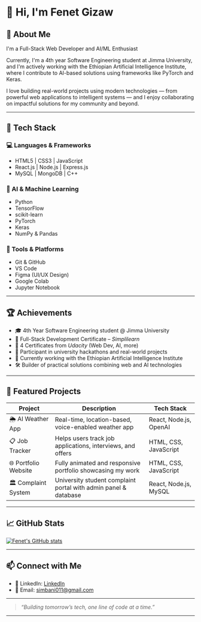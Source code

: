 # 👋 Hi, I'm Fenet Gizaw

## 🌟 About Me

I'm a Full-Stack Web Developer and AI/ML Enthusiast 

Currently, I'm a 4th year Software Engineering student at Jimma University, and I'm actively working with the Ethiopian Artificial Intelligence Institute, where I contribute to AI-based solutions using frameworks like PyTorch and Keras.

I love building real-world projects using modern technologies — from powerful web applications to intelligent systems — and I enjoy collaborating on impactful solutions for my community and beyond.

---

## 🚀 Tech Stack

### 💻 Languages & Frameworks
- HTML5 | CSS3 | JavaScript  
- React.js | Node.js | Express.js  
- MySQL | MongoDB | C++

### 🧠 AI & Machine Learning
- Python  
- TensorFlow  
- scikit-learn  
- PyTorch  
- Keras  
- NumPy & Pandas

### 🔧 Tools & Platforms
- Git & GitHub  
- VS Code  
- Figma (UI/UX Design)  
- Google Colab  
- Jupyter Notebook

---

## 🏆 Achievements

- 🎓 4th Year Software Engineering student @ Jimma University  
- 🥇 Full-Stack Development Certificate – *Simplilearn*  
- 📜 4 Certificates from *Udacity* (Web Dev, AI, more)  
- 🧠 Participant in university hackathons and real-world projects  
- 🤖 Currently working with the Ethiopian Artificial Intelligence Institute  
- 🛠️ Builder of practical solutions combining web and AI technologies  

---

## 💼 Featured Projects

| Project                | Description                                                        | Tech Stack                  |
|------------------------|--------------------------------------------------------------------|-----------------------------|
| 🌦 AI Weather App   | Real-time, location-based, voice-enabled weather app               | React, Node.js, OpenAI      |
| 📋 Job Tracker      | Helps users track job applications, interviews, and offers         | HTML, CSS, JavaScript       |
| 🌐 Portfolio Website| Fully animated and responsive portfolio showcasing my work         | HTML, CSS, JavaScript       |
| 🏛 Complaint System | University student complaint portal with admin panel & database    | React, Node.js, MySQL       |

---

## 📈 GitHub Stats

[![Fenet's GitHub stats](https://github-readme-stats.vercel.app/api?username=Fenet254&show_icons=true&theme=radical)](https://github.com/Fenet254)

---

## 📫 Connect with Me

- 💼 LinkedIn: [LinkedIn](https://www.linkedin.com/in/fenet-gizaw-b47003341)  
- 📧 Email: simbani011@gmail.com  

---

> _“Building tomorrow’s tech, one line of code at a time.”_

---
